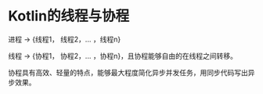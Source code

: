 # Kotlin的线程与协程

进程 -> {线程1， 线程2，... ，线程n}

线程 -> {协程1， 协程2，... ，协程n}，且协程能够自由的在线程之间转移。

协程具有高效、轻量的特点，能够最大程度简化异步并发任务，用同步代码写出异步效果。

